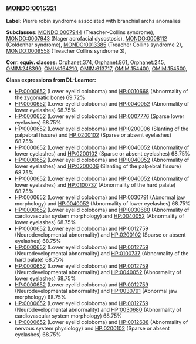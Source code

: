 
### [MONDO:0015321](http://purl.obolibrary.org/obo/MONDO_0015321)
**Label:** Pierre robin syndrome associated with branchial archs anomalies

**Subclasses:** [MONDO:0007944](http://purl.obolibrary.org/obo/MONDO_0007944) (Treacher-Collins syndrome), [MONDO:0007943](http://purl.obolibrary.org/obo/MONDO_0007943) (Nager acrofacial dysostosis), [MONDO:0008112](http://purl.obolibrary.org/obo/MONDO_0008112) (Goldenhar syndrome), [MONDO:0013385](http://purl.obolibrary.org/obo/MONDO_0013385) (Treacher Collins syndrome 2), [MONDO:0009558](http://purl.obolibrary.org/obo/MONDO_0009558) (Treacher Collins syndrome 3), 

**Corr. equiv. classes:** [Orphanet:374](http://www.orpha.net/ORDO/Orphanet_374), [Orphanet:861](http://www.orpha.net/ORDO/Orphanet_861), [Orphanet:245](http://www.orpha.net/ORDO/Orphanet_245), [OMIM:248390](http://purl.obolibrary.org/obo/OMIM_248390), [OMIM:164210](http://purl.obolibrary.org/obo/OMIM_164210), [OMIM:613717](http://purl.obolibrary.org/obo/OMIM_613717), [OMIM:154400](http://purl.obolibrary.org/obo/OMIM_154400), [OMIM:154500](http://purl.obolibrary.org/obo/OMIM_154500), 

**Class expressions from DL-Learner:**

- [HP:0000652](http://purl.obolibrary.org/obo/HP_0000652) (Lower eyelid coloboma) and [HP:0010668](http://purl.obolibrary.org/obo/HP_0010668) (Abnormality of the zygomatic bone) 69.72%
- [HP:0000652](http://purl.obolibrary.org/obo/HP_0000652) (Lower eyelid coloboma) and [HP:0040052](http://purl.obolibrary.org/obo/HP_0040052) (Abnormality of lower eyelashes) 68.75%
- [HP:0000652](http://purl.obolibrary.org/obo/HP_0000652) (Lower eyelid coloboma) and [HP:0007776](http://purl.obolibrary.org/obo/HP_0007776) (Sparse lower eyelashes) 68.75%
- [HP:0000652](http://purl.obolibrary.org/obo/HP_0000652) (Lower eyelid coloboma) and [HP:0200006](http://purl.obolibrary.org/obo/HP_0200006) (Slanting of the palpebral fissure) and [HP:0200102](http://purl.obolibrary.org/obo/HP_0200102) (Sparse or absent eyelashes) 68.75%
- [HP:0000652](http://purl.obolibrary.org/obo/HP_0000652) (Lower eyelid coloboma) and [HP:0040052](http://purl.obolibrary.org/obo/HP_0040052) (Abnormality of lower eyelashes) and [HP:0200102](http://purl.obolibrary.org/obo/HP_0200102) (Sparse or absent eyelashes) 68.75%
- [HP:0000652](http://purl.obolibrary.org/obo/HP_0000652) (Lower eyelid coloboma) and [HP:0040052](http://purl.obolibrary.org/obo/HP_0040052) (Abnormality of lower eyelashes) and [HP:0200006](http://purl.obolibrary.org/obo/HP_0200006) (Slanting of the palpebral fissure) 68.75%
- [HP:0000652](http://purl.obolibrary.org/obo/HP_0000652) (Lower eyelid coloboma) and [HP:0040052](http://purl.obolibrary.org/obo/HP_0040052) (Abnormality of lower eyelashes) and [HP:0100737](http://purl.obolibrary.org/obo/HP_0100737) (Abnormality of the hard palate) 68.75%
- [HP:0000652](http://purl.obolibrary.org/obo/HP_0000652) (Lower eyelid coloboma) and [HP:0030791](http://purl.obolibrary.org/obo/HP_0030791) (Abnormal jaw morphology) and [HP:0040052](http://purl.obolibrary.org/obo/HP_0040052) (Abnormality of lower eyelashes) 68.75%
- [HP:0000652](http://purl.obolibrary.org/obo/HP_0000652) (Lower eyelid coloboma) and [HP:0030680](http://purl.obolibrary.org/obo/HP_0030680) (Abnormality of cardiovascular system morphology) and [HP:0040052](http://purl.obolibrary.org/obo/HP_0040052) (Abnormality of lower eyelashes) 68.75%
- [HP:0000652](http://purl.obolibrary.org/obo/HP_0000652) (Lower eyelid coloboma) and [HP:0012759](http://purl.obolibrary.org/obo/HP_0012759) (Neurodevelopmental abnormality) and [HP:0200102](http://purl.obolibrary.org/obo/HP_0200102) (Sparse or absent eyelashes) 68.75%
- [HP:0000652](http://purl.obolibrary.org/obo/HP_0000652) (Lower eyelid coloboma) and [HP:0012759](http://purl.obolibrary.org/obo/HP_0012759) (Neurodevelopmental abnormality) and [HP:0100737](http://purl.obolibrary.org/obo/HP_0100737) (Abnormality of the hard palate) 68.75%
- [HP:0000652](http://purl.obolibrary.org/obo/HP_0000652) (Lower eyelid coloboma) and [HP:0012759](http://purl.obolibrary.org/obo/HP_0012759) (Neurodevelopmental abnormality) and [HP:0040052](http://purl.obolibrary.org/obo/HP_0040052) (Abnormality of lower eyelashes) 68.75%
- [HP:0000652](http://purl.obolibrary.org/obo/HP_0000652) (Lower eyelid coloboma) and [HP:0012759](http://purl.obolibrary.org/obo/HP_0012759) (Neurodevelopmental abnormality) and [HP:0030791](http://purl.obolibrary.org/obo/HP_0030791) (Abnormal jaw morphology) 68.75%
- [HP:0000652](http://purl.obolibrary.org/obo/HP_0000652) (Lower eyelid coloboma) and [HP:0012759](http://purl.obolibrary.org/obo/HP_0012759) (Neurodevelopmental abnormality) and [HP:0030680](http://purl.obolibrary.org/obo/HP_0030680) (Abnormality of cardiovascular system morphology) 68.75%
- [HP:0000652](http://purl.obolibrary.org/obo/HP_0000652) (Lower eyelid coloboma) and [HP:0012638](http://purl.obolibrary.org/obo/HP_0012638) (Abnormality of nervous system physiology) and [HP:0200102](http://purl.obolibrary.org/obo/HP_0200102) (Sparse or absent eyelashes) 68.75%


